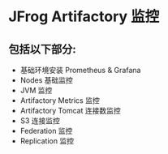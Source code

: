 # JFrog Artifactory 监控
## 包括以下部分:
- 基础环境安装 Prometheus & Grafana
- Nodes 基础监控
- JVM 监控
- Artifactory Metrics 监控
- Artifactory Tomcat 连接数监控
- S3 连接监控
- Federation 监控
- Replication 监控 
